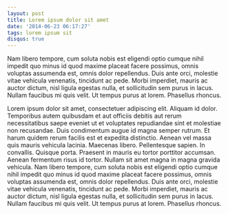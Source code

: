 ```yaml
---
layout: post
title: Lorem ipsum dolor sit amet
date: '2014-06-23 06:17:27'
tags: lorem ipsum sit
disqus: true
---
```


Nam libero tempore, cum soluta nobis est eligendi optio cumque nihil impedit quo minus id quod maxime placeat facere possimus, omnis voluptas assumenda est, omnis dolor repellendus. 
Duis ante orci, molestie vitae vehicula venenatis, tincidunt ac pede. 
Morbi imperdiet, mauris ac auctor dictum, nisl ligula egestas nulla, et sollicitudin sem purus in lacus. 
Nullam faucibus mi quis velit. Ut tempus purus at lorem. Phasellus rhoncus.

Lorem ipsum dolor sit amet, consectetuer adipiscing elit. Aliquam id dolor. 
Temporibus autem quibusdam et aut officiis debitis aut rerum necessitatibus saepe eveniet ut et voluptates repudiandae sint et molestiae non recusandae. 
Duis condimentum augue id magna semper rutrum. Et harum quidem rerum facilis est et expedita distinctio. 
Aenean vel massa quis mauris vehicula lacinia. Maecenas libero. Pellentesque sapien. In convallis. Quisque porta. 
Praesent in mauris eu tortor porttitor accumsan. Aenean fermentum risus id tortor. Nullam sit amet magna in magna gravida vehicula. 
Nam libero tempore, cum soluta nobis est eligendi optio cumque nihil impedit quo minus id quod maxime placeat facere possimus, omnis voluptas assumenda est, omnis dolor repellendus. 
Duis ante orci, molestie vitae vehicula venenatis, tincidunt ac pede. 
Morbi imperdiet, mauris ac auctor dictum, nisl ligula egestas nulla, et sollicitudin sem purus in lacus. 
Nullam faucibus mi quis velit. Ut tempus purus at lorem. Phasellus rhoncus.